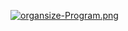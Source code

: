 
[![organsize-Program.png](https://i.postimg.cc/zB6cnXhm/organsize-Program.png)](https://postimg.cc/TLj0xxQQ)
